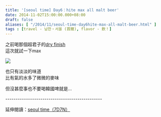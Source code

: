 ```yaml
---
title: '[seoul time] Day6：hite max all malt beer'
date: 2014-11-02T15:00:00.000+08:00
draft: false
aliases: [ "/2014/11/seoul-time-day6hite-max-all-malt-beer.html" ]
tags : [travel - 남한・서울 (首爾), flavor - 飲！]
---
```


之前喝那個超君子的[dry finish](https://hidie.net/hitebeer/)  
這次就試一下max  

![](/images/seoul6e.jpg)

也只有淡淡的味道  
比有氣的水多了微微的麥味  
  
但沒甚麼事也不要喝韓國啤就是...  
  
\-----------------------------------------------  
  
延伸閱讀：[seoul time（7D7N）](https://hidie.net/seoul7d7n/)
